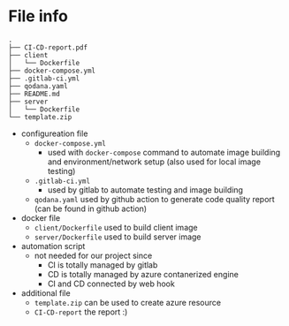 # File info

```
.
├── CI-CD-report.pdf
├── client
│   └── Dockerfile
├── docker-compose.yml
├── .gitlab-ci.yml
├── qodana.yaml
├── README.md
├── server
│   └── Dockerfile
└── template.zip
```

- configureation file
    - `docker-compose.yml`
        - used with `docker-compose` command to automate image building and environment/network setup (also used for local image testing)
    - `.gitlab-ci.yml`
        - used by gitlab to automate testing and image building
    - `qodana.yaml` used by github action to generate code quality report (can be found in github action)
- docker file
    - `client/Dockerfile` used to build client image
    - `server/Dockerfile` used to build server image
- automation script
    - not needed for our project since
        - CI is totally managed by gitlab
        - CD is totally managed by azure contanerized engine
        - CI and CD connected by web hook
- additional file
    - `template.zip` can be used to create azure resource
    - `CI-CD-report` the report :)

    